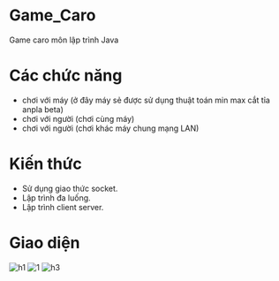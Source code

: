 # Game_Caro
Game caro môn lập trình Java
# Các chức năng
- chơi với máy (ở đây máy sẻ được sử dụng thuật toán min max cắt tỉa anpla beta)
- chơi với người (chơi cùng máy)
- chơi với người (chơi khác máy chung mạng LAN)
# Kiến thức
- Sử dụng giao thức socket.
- Lập trình đa luống.
- Lập trình client server.
# Giao diện
![h1](https://github.com/BThanhNhut/Game_Caro/assets/92388024/00656b3d-e7ad-44a9-8b77-efeb21f551fe)
![1](https://github.com/BThanhNhut/Game_Caro/assets/92388024/5f8fe688-37c2-4f8a-aca6-241b5c5a1d66)
![h3](https://github.com/BThanhNhut/Game_Caro/assets/92388024/4462981c-6cea-4b81-a9d7-5adbbbdd9901)
